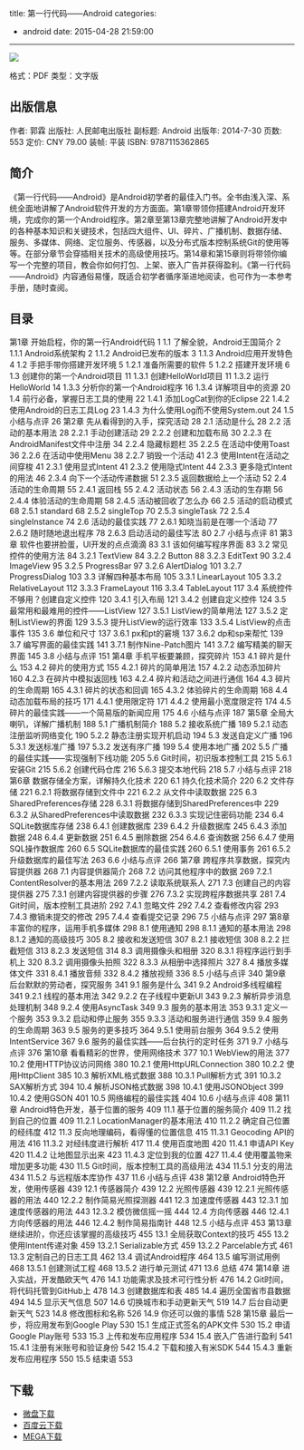 title: 第一行代码——Android
categories:
  - android
date: 2015-04-28 21:59:00
---

![](http://img5.douban.com/lpic/s27358406.jpg)

格式：PDF
类型：文字版

<!-- more -->

## 出版信息 ##

作者: 郭霖 
出版社: 人民邮电出版社
副标题: Android
出版年: 2014-7-30
页数: 553
定价: CNY 79.00
装帧: 平装
ISBN: 9787115362865

## 简介 ##

《第一行代码——Android》是Android初学者的最佳入门书。全书由浅入深、系统全面地讲解了Android软件开发的方方面面。第1章带领你搭建Android开发环境，完成你的第一个Android程序。第2章至第13章完整地讲解了Android开发中的各种基本知识和关键技术，包括四大组件、UI、碎片、广播机制、数据存储、服务、多媒体、网络、定位服务、传感器，以及分布式版本控制系统Git的使用等等。在部分章节会穿插相关技术的高级使用技巧。第14章和第15章则将带领你编写一个完整的项目，教会你如何打包、上架、嵌入广告并获得盈利。《第一行代码——Android》内容通俗易懂，既适合初学者循序渐进地阅读，也可作为一本参考手册，随时查阅。

## 目录 ##

第1章 开始启程，你的第一行Android代码 1
1.1 了解全貌，Android王国简介 2
1.1.1 Android系统架构 2
1.1.2 Android已发布的版本 3
1.1.3 Android应用开发特色 4
1.2 手把手带你搭建开发环境 5
1.2.1 准备所需要的软件 5
1.2.2 搭建开发环境 6
1.3 创建你的第一个Android项目 11
1.3.1 创建HelloWorld项目 11
1.3.2 运行HelloWorld 14
1.3.3 分析你的第一个Android程序 16
1.3.4 详解项目中的资源 20
1.4 前行必备，掌握日志工具的使用 22
1.4.1 添加LogCat到你的Eclipse 22
1.4.2 使用Android的日志工具Log 23
1.4.3 为什么使用Log而不使用System.out 24
1.5 小结与点评 26
第2章 先从看得到的入手，探究活动 28
2.1 活动是什么 28
2.2 活动的基本用法 28
2.2.1 手动创建活动 29
2.2.2 创建和加载布局 30
2.2.3 在AndroidManifest文件中注册 34
2.2.4 隐藏标题栏 35
2.2.5 在活动中使用Toast 36
2.2.6 在活动中使用Menu 38
2.2.7 销毁一个活动 41
2.3 使用Intent在活动之间穿梭 41
2.3.1 使用显式Intent 41
2.3.2 使用隐式Intent 44
2.3.3 更多隐式Intent的用法 46
2.3.4 向下一个活动传递数据 51
2.3.5 返回数据给上一个活动 52
2.4 活动的生命周期 55
2.4.1 返回栈 55
2.4.2 活动状态 56
2.4.3 活动的生存期 56
2.4.4 体验活动的生命周期 58
2.4.5 活动被回收了怎么办 66
2.5 活动的启动模式 68
2.5.1 standard 68
2.5.2 singleTop 70
2.5.3 singleTask 72
2.5.4 singleInstance 74
2.6 活动的最佳实践 77
2.6.1 知晓当前是在哪一个活动 77
2.6.2 随时随地退出程序 78
2.6.3 启动活动的最佳写法 80
2.7 小结与点评 81
第3章 软件也要拼脸蛋，UI开发的点点滴滴 83
3.1 该如何编写程序界面 83
3.2 常见控件的使用方法 84
3.2.1 TextView 84
3.2.2 Button 88
3.2.3 EditText 90
3.2.4 ImageView 95
3.2.5 ProgressBar 97
3.2.6 AlertDialog 101
3.2.7 ProgressDialog 103
3.3 详解四种基本布局 105
3.3.1 LinearLayout 105
3.3.2 RelativeLayout 112
3.3.3 FrameLayout 116
3.3.4 TableLayout 117
3.4 系统控件不够用？创建自定义控件 120
3.4.1 引入布局 121
3.4.2 创建自定义控件 124
3.5 最常用和最难用的控件——ListView 127
3.5.1 ListView的简单用法 127
3.5.2 定制ListView的界面 129
3.5.3 提升ListView的运行效率 133
3.5.4 ListView的点击事件 135
3.6 单位和尺寸 137
3.6.1 px和pt的窘境 137
3.6.2 dp和sp来帮忙 139
3.7 编写界面的最佳实践 141
3.7.1 制作Nine-Patch图片 141
3.7.2 编写精美的聊天界面 145
3.8 小结与点评 151
第4章 手机平板要兼顾，探究碎片 153
4.1 碎片是什么 153
4.2 碎片的使用方式 155
4.2.1 碎片的简单用法 157
4.2.2 动态添加碎片 160
4.2.3 在碎片中模拟返回栈 163
4.2.4 碎片和活动之间进行通信 164
4.3 碎片的生命周期 165
4.3.1 碎片的状态和回调 165
4.3.2 体验碎片的生命周期 168
4.4 动态加载布局的技巧 171
4.4.1 使用限定符 171
4.4.2 使用最小宽度限定符 174
4.5 碎片的最佳实践——一个简易版的新闻应用 175
4.6 小结与点评 187
第5章 全局大喇叭，详解广播机制 188
5.1 广播机制简介 188
5.2 接收系统广播 189
5.2.1 动态注册监听网络变化 190
5.2.2 静态注册实现开机启动 194
5.3 发送自定义广播 196
5.3.1 发送标准广播 197
5.3.2 发送有序广播 199
5.4 使用本地广播 202
5.5 广播的最佳实践——实现强制下线功能 205
5.6 Git时间，初识版本控制工具 215
5.6.1 安装Git 215
5.6.2 创建代码仓库 216
5.6.3 提交本地代码 218
5.7 小结与点评 218
第6章 数据存储全方案，详解持久化技术 220
6.1 持久化技术简介 220
6.2 文件存储 221
6.2.1 将数据存储到文件中 221
6.2.2 从文件中读取数据 225
6.3 SharedPreferences存储 228
6.3.1 将数据存储到SharedPreferences中 229
6.3.2 从SharedPreferences中读取数据 232
6.3.3 实现记住密码功能 234
6.4 SQLite数据库存储 238
6.4.1 创建数据库 239
6.4.2 升级数据库 245
6.4.3 添加数据 248
6.4.4 更新数据 251
6.4.5 删除数据 254
6.4.6 查询数据 256
6.4.7 使用SQL操作数据库 260
6.5 SQLite数据库的最佳实践 260
6.5.1 使用事务 261
6.5.2 升级数据库的最佳写法 263
6.6 小结与点评 266
第7章 跨程序共享数据，探究内容提供器 268
7.1 内容提供器简介 268
7.2 访问其他程序中的数据 269
7.2.1 ContentResolver的基本用法 269
7.2.2 读取系统联系人 271
7.3 创建自己的内容提供器 275
7.3.1 创建内容提供器的步骤 276
7.3.2 实现跨程序数据共享 281
7.4 Git时间，版本控制工具进阶 292
7.4.1 忽略文件 292
7.4.2 查看修改内容 293
7.4.3 撤销未提交的修改 295
7.4.4 查看提交记录 296
7.5 小结与点评 297
第8章 丰富你的程序，运用手机多媒体 298
8.1 使用通知 298
8.1.1 通知的基本用法 298
8.1.2 通知的高级技巧 305
8.2 接收和发送短信 307
8.2.1 接收短信 308
8.2.2 拦截短信 313
8.2.3 发送短信 314
8.3 调用摄像头和相册 320
8.3.1 将程序运行到手机上 320
8.3.2 调用摄像头拍照 322
8.3.3 从相册中选择照片 327
8.4 播放多媒体文件 331
8.4.1 播放音频 332
8.4.2 播放视频 336
8.5 小结与点评 340
第9章 后台默默的劳动者，探究服务 341
9.1 服务是什么 341
9.2 Android多线程编程 341
9.2.1 线程的基本用法 342
9.2.2 在子线程中更新UI 343
9.2.3 解析异步消息处理机制 348
9.2.4 使用AsyncTask 349
9.3 服务的基本用法 353
9.3.1 定义一个服务 353
9.3.2 启动和停止服务 355
9.3.3 活动和服务进行通信 359
9.4 服务的生命周期 363
9.5 服务的更多技巧 364
9.5.1 使用前台服务 364
9.5.2 使用IntentService 367
9.6 服务的最佳实践——后台执行的定时任务 371
9.7 小结与点评 376
第10章 看看精彩的世界，使用网络技术 377
10.1 WebView的用法 377
10.2 使用HTTP协议访问网络 380
10.2.1 使用HttpURLConnection 380
10.2.2 使用HttpClient 385
10.3 解析XML格式数据 388
10.3.1 Pull解析方式 391
10.3.2 SAX解析方式 394
10.4 解析JSON格式数据 398
10.4.1 使用JSONObject 399
10.4.2 使用GSON 401
10.5 网络编程的最佳实践 404
10.6 小结与点评 408
第11章 Android特色开发，基于位置的服务 409
11.1 基于位置的服务简介 409
11.2 找到自己的位置 409
11.2.1 LocationManager的基本用法 410
11.2.2 确定自己位置的经纬度 412
11.3 反向地理编码，看得懂的位置信息 415
11.3.1 Geocoding API的用法 416
11.3.2 对经纬度进行解析 417
11.4 使用百度地图 420
11.4.1 申请API Key 420
11.4.2 让地图显示出来 423
11.4.3 定位到我的位置 427
11.4.4 使用覆盖物来增加更多功能 430
11.5 Git时间，版本控制工具的高级用法 434
11.5.1 分支的用法 434
11.5.2 与远程版本库协作 437
11.6 小结与点评 438
第12章 Android特色开发，使用传感器 439
12.1 传感器简介 439
12.2 光照传感器 439
12.2.1 光照传感器的用法 440
12.2.2 制作简易光照探测器 441
12.3 加速度传感器 443
12.3.1 加速度传感器的用法 443
12.3.2 模仿微信摇一摇 444
12.4 方向传感器 446
12.4.1 方向传感器的用法 446
12.4.2 制作简易指南针 448
12.5 小结与点评 453
第13章 继续进阶，你还应该掌握的高级技巧 455
13.1 全局获取Context的技巧 455
13.2 使用Intent传递对象 459
13.2.1 Serializable方式 459
13.2.2 Parcelable方式 461
13.3 定制自己的日志工具 462
13.4 调试Android程序 464
13.5 编写测试用例 468
13.5.1 创建测试工程 468
13.5.2 进行单元测试 471
13.6 总结 474
第14章 进入实战，开发酷欧天气 476
14.1 功能需求及技术可行性分析 476
14.2 Git时间，将代码托管到GitHub上 478
14.3 创建数据库和表 485
14.4 遍历全国省市县数据 494
14.5 显示天气信息 507
14.6 切换城市和手动更新天气 519
14.7 后台自动更新天气 523
14.8 修改图标和名称 526
14.9 你还可以做的事情 528
第15章 最后一步，将应用发布到Google Play 530
15.1 生成正式签名的APK文件 530
15.2 申请Google Play账号 533
15.3 上传和发布应用程序 534
15.4 嵌入广告进行盈利 541
15.4.1 注册有米账号和验证身份 542
15.4.2 下载和接入有米SDK 544
15.4.3 重新发布应用程序 550
15.5 结束语 553

## 下载 ##

* [微盘下载](http://vdisk.weibo.com/s/aADaW4YROvl8S)
* [百度云下载](http://pan.baidu.com/s/1o65e8qu)
* [MEGA下载](https://mega.co.nz/#!7MkHGarL!aGvUzvQrND7EzoS2kGEZm5Pht7nll2kfdGvs6n_I248)